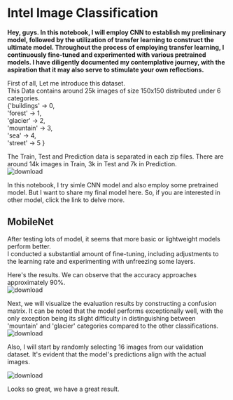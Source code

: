 # Intel Image Classification
**Hey, guys. In this notebook, I will employ CNN to establish my preliminary model, followed by the utilization of transfer learning to construct the ultimate model. Throughout the process of employing transfer learning, I continuously fine-tuned and experimented with various pretrained models. I have diligently documented my contemplative journey, with the aspiration that it may also serve to stimulate your own reflections.**  

First of all, Let me introduce this dataset.  
This Data contains around 25k images of size 150x150 distributed under 6 categories.  
{'buildings' -> 0,  
'forest' -> 1,  
'glacier' -> 2,  
'mountain' -> 3,  
'sea' -> 4,  
'street' -> 5 }  

The Train, Test and Prediction data is separated in each zip files. There are around 14k images in Train, 3k in Test and 7k in Prediction.  
![download](https://github.com/Elvis-YAL/intel-image-classification/assets/40426433/d931fb94-c7a1-4213-9dd2-fbea48a87610)

In this notebook, I try simle CNN model and also employ some pretrained model. But I want to share my final model here. 
So, if you are interested in other model, click the link to delve more.

## MobileNet  
After testing lots of model, it seems that more basic or lightweight models perform better.  
I conducted a substantial amount of fine-tuning, including adjustments to the learning rate and experimenting with unfreezing some layers.

Here's the results. We can observe that the accuracy approaches approximately 90%.  
![download](https://github.com/Elvis-YAL/intel-image-classification/assets/40426433/21832eb6-7b5d-49f0-8323-d2306749ae16)

Next, we will visualize the evaluation results by constructing a confusion matrix. It can be noted that the model performs exceptionally well, with the only exception being its slight difficulty in distinguishing between 'mountain' and 'glacier' categories compared to the other classifications.  
![download](https://github.com/Elvis-YAL/intel-image-classification/assets/40426433/b831c3f4-6979-49a1-95b3-dad5662fbcbf)

 Also, I will start by randomly selecting 16 images from our validation dataset. It's evident that the model's predictions align with the actual images.  
 
![download](https://github.com/Elvis-YAL/intel-image-classification/assets/40426433/78e59abf-eac1-4680-a974-1ff4c6796747)

 Looks so great, we have a great result.

